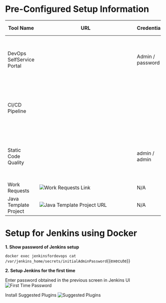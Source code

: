 # Pre-Configured Setup Information
|           Tool Name       |                                           URL                                                         |   Credentials    |                                 Setup Information                                       |
|---------------------------|-------------------------------------------------------------------------------------------------------|------------------|-----------------------------------------------------------------------------------------|
| DevOps SelfService Portal |![Self Service Portal URL](https://[[HOST_SUBDOMAIN]]-8055-[[KATACODA_HOST]].environments.katacoda.com)| Admin / password |docker run -d --name gitjavacreate -p 8055:8055 ravikalla/devops-selfservice-enterprise  |
| CI/CD Pipeline            |![Jenkins URL](https://[[HOST_SUBDOMAIN]]-9080-[[KATACODA_HOST]].environments.katacoda.com)            | <Setup Later>    |Docker file from ``Dockerfile-Jenkins-Maven``{{open}}                                    |
| Static Code Quality       |![Sonar Link](https://[[HOST_SUBDOMAIN]]-9000-[[KATACODA_HOST]].environments.katacoda.com)             | admin / admin    |docker run -d --name sonarqube -p 9000:9000 sonarqube                                    |
| Work Requests             |![Work Requests Link](https://github.com/ravikalla/devops-tickets/issues)                              | N/A              |                                                                                         |
| Java Template Project     |![Java Template Project URL](https://github.com/ravi523096/JavaTemplateProject)                        | N/A              |                                                                                         |

# Setup for Jenkins using Docker

**1. Show password of Jenkins setup**

``docker exec jenkinsfordevops cat /var/jenkins_home/secrets/initialAdminPassword``{{execute}}

**2. Setup Jenkins for the first time**

Enter password obtained in the previous screen in Jenkins UI
![First Time Password](https://github.com/ravikalla/online-account/tree/master/trainingassets/images/JenkinsFirstTimeScreen.png)

Install Suggested Plugins
![Suggested Plugins](/root/projects/online-account/trainingassets/images/InstallPlugins.png)
